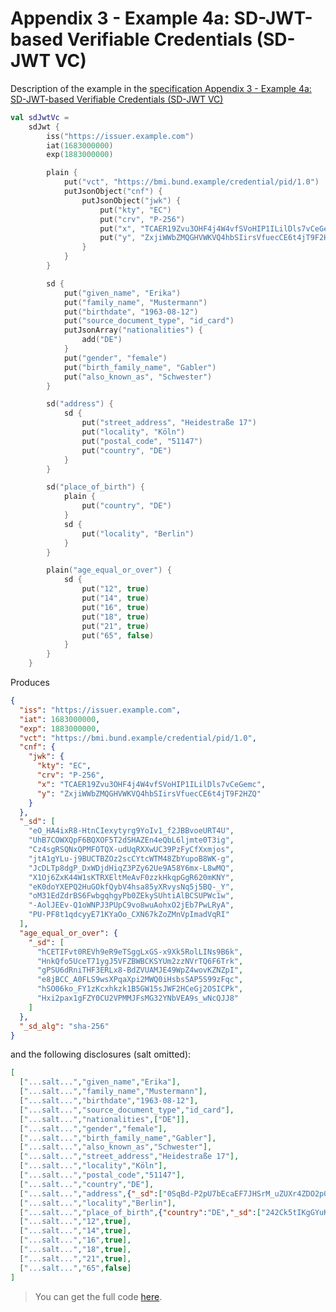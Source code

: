 <!--- TEST_NAME ExampleSdJwtVerifiableCredentials01Test --> 

# Appendix 3 - Example 4a: SD-JWT-based Verifiable Credentials (SD-JWT VC)

Description of the example in the [specification Appendix 3 - Example 4a: SD-JWT-based Verifiable Credentials (SD-JWT VC)](https://www.ietf.org/archive/id/draft-ietf-oauth-selective-disclosure-jwt-08.html#name-example-4a-sd-jwt-based-ver)

<!--- INCLUDE
import eu.europa.ec.eudi.sdjwt.*
import kotlinx.serialization.json.*
-->

```kotlin
val sdJwtVc =
    sdJwt {
        iss("https://issuer.example.com")
        iat(1683000000)
        exp(1883000000)

        plain {
            put("vct", "https://bmi.bund.example/credential/pid/1.0")
            putJsonObject("cnf") {
                putJsonObject("jwk") {
                    put("kty", "EC")
                    put("crv", "P-256")
                    put("x", "TCAER19Zvu3OHF4j4W4vfSVoHIP1ILilDls7vCeGemc")
                    put("y", "ZxjiWWbZMQGHVWKVQ4hbSIirsVfuecCE6t4jT9F2HZQ")
                }
            }
        }

        sd {
            put("given_name", "Erika")
            put("family_name", "Mustermann")
            put("birthdate", "1963-08-12")
            put("source_document_type", "id_card")
            putJsonArray("nationalities") {
                add("DE")
            }
            put("gender", "female")
            put("birth_family_name", "Gabler")
            put("also_known_as", "Schwester")
        }

        sd("address") {
            sd {
                put("street_address", "Heidestraße 17")
                put("locality", "Köln")
                put("postal_code", "51147")
                put("country", "DE")
            }
        }

        sd("place_of_birth") {
            plain {
                put("country", "DE")
            }
            sd {
                put("locality", "Berlin")
            }
        }

        plain("age_equal_or_over") {
            sd {
                put("12", true)
                put("14", true)
                put("16", true)
                put("18", true)
                put("21", true)
                put("65", false)
            }
        }
    }
```

Produces

```json
{
  "iss": "https://issuer.example.com",
  "iat": 1683000000,
  "exp": 1883000000,
  "vct": "https://bmi.bund.example/credential/pid/1.0",
  "cnf": {
    "jwk": {
      "kty": "EC",
      "crv": "P-256",
      "x": "TCAER19Zvu3OHF4j4W4vfSVoHIP1ILilDls7vCeGemc",
      "y": "ZxjiWWbZMQGHVWKVQ4hbSIirsVfuecCE6t4jT9F2HZQ"
    }
  },
  "_sd": [
    "eO_HA4ixR8-HtnCIexytyrg9YoIv1_f2JBBvoeURT4U",
    "UhB7COWXQpF6BQXOF5T2dSHAZEn4eQbL6ljmte0T3ig",
    "Cz4sgRSQNxQPMFOTQX-udUqRXXwUC39PzFyCfXxmjos",
    "jtA1gYLu-j9BUCTBZOz2scCYtcWTM48ZbYupoB8WK-g",
    "JcDLTp8dgP_DxWDjdHiqZ3PZy62Ue9A58Y6mx-L8wMQ",
    "X1Oj6ZxK44W1sKTRXEltMeAvF0zzkHkqpGgR620mKNY",
    "eK0doYXEPQ2HuGOkfQybV4hsa85yXRvysNq5j5BQ-_Y",
    "oM31EdZdrBS6FwbgqhgyPb0ZEkySUhtiAlBCSUPWc1w",
    "-AolJEEv-Q1oWNPJ3PUpC9vo8wuAohxO2jEb7PwLRyA",
    "PU-PF8t1qdcyyE71KYaOo_CXN67kZoZMnVpImadVqRI"
  ],
  "age_equal_or_over": {
    "_sd": [
      "hCETIFvt0REVh9eR9eTSggLxGS-x9Xk5RolLINs9B6k",
      "HnkQfo5UceT71ygJ5VFZBWBCKSYUm2zzNVrTQ6F6Trk",
      "gPSU6dRniTHF3ERLx8-BdZVUAMJE49WpZ4wovKZNZpI",
      "e8jBCC_A0FLS9wsXPqaXpi2MWQ0iHsbsSAP5S99zFqc",
      "hSO06ko_FY1zKcxhkzk1B5GW15sJWF2HCeGj2OSICPk",
      "Hxi2pax1gFZY0CU2VPMMJFsMG32YNbVEA9s_wNcQJJ8"
    ]
  },
  "_sd_alg": "sha-256"
}
```

and the following disclosures (salt omitted):

```json 
[
  ["...salt...","given_name","Erika"],
  ["...salt...","family_name","Mustermann"],
  ["...salt...","birthdate","1963-08-12"],
  ["...salt...","source_document_type","id_card"],
  ["...salt...","nationalities",["DE"]],
  ["...salt...","gender","female"],
  ["...salt...","birth_family_name","Gabler"],
  ["...salt...","also_known_as","Schwester"],
  ["...salt...","street_address","Heidestraße 17"],
  ["...salt...","locality","Köln"],
  ["...salt...","postal_code","51147"],
  ["...salt...","country","DE"],
  ["...salt...","address",{"_sd":["0SqBd-P2pU7bEcaEF7JHSrM_uZUXr4ZDO2p0lEFpB30","PXDyvcQ3-3eeJLfYKWIbeO2Pm4dUjTVW9w0jC7zFyUw","6YonldXmAaSSIV7HpttlHqAtG71DN-dzLr7thT3xNr4","XWilRh55_L3EzKY0VeXa0FFJb5nuzknE2iBV_Zdhh4w"]}],
  ["...salt...","locality","Berlin"],
  ["...salt...","place_of_birth",{"country":"DE","_sd":["242Ck5tIKgGYuKojAtIt9sLnqrWsNr3Gnj1g2RPc3Vw"]}],
  ["...salt...","12",true],
  ["...salt...","14",true],
  ["...salt...","16",true],
  ["...salt...","18",true],
  ["...salt...","21",true],
  ["...salt...","65",false]
]
```

> You can get the full code [here](../../src/test/kotlin/eu/europa/ec/eudi/sdjwt/examples/ExampleSdJwtVerifiableCredentials01.kt).

<!--- TEST sdJwtVc.assertThat("Appendix 3 - Example 4a: SD-JWT VC", 21) -->
